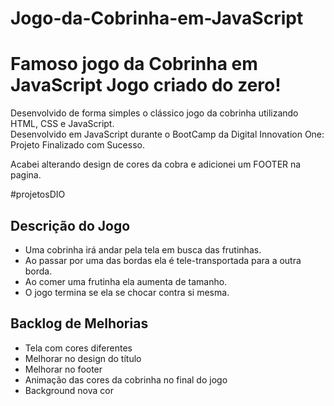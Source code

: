 # Jogo-da-Cobrinha-em-JavaScript
# Famoso jogo da Cobrinha em JavaScript  Jogo criado do zero! 
Desenvolvido de forma simples o clássico jogo da cobrinha utilizando HTML, CSS e JavaScript.  
Desenvolvido em JavaScript durante o BootCamp da Digital Innovation One: Projeto Finalizado com Sucesso.  

Acabei alterando design de cores da cobra e adicionei um FOOTER na pagina. 

#projetosDIO  

## Descrição do Jogo  

- Uma cobrinha irá andar pela tela em busca das frutinhas. 
- Ao passar por uma das bordas ela é tele-transportada para a outra borda. 
- Ao comer uma frutinha ela aumenta de tamanho. 
- O jogo termina se ela se chocar contra si mesma.   

## Backlog de Melhorias  
- Tela com cores diferentes 
- Melhorar no design do título 
- Melhorar no footer 
- Animação das cores da cobrinha no final do jogo 
- Background nova cor 
